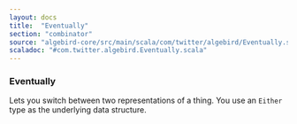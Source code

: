 ```yaml
---
layout: docs
title:  "Eventually"
section: "combinator"
source: "algebird-core/src/main/scala/com/twitter/algebird/Eventually.scala"
scaladoc: "#com.twitter.algebird.Eventually.scala"
---
```


### Eventually

Lets you switch between two representations of a thing. You use an `Either` type as the underlying data structure.
